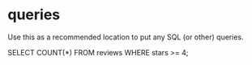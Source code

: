 # queries

Use this as a recommended location to put any SQL (or other) queries.

SELECT COUNT(*) FROM reviews WHERE stars >= 4;

